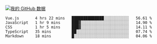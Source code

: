 [![我的 GitHub 数据](https://github-readme-stats.vercel.app/api?username=unbrain&?theme=dark)]()

<!--START_SECTION:waka-->
```text
Vue.js       4 hrs 22 mins   ██████████████░░░░░░░░░░░   56.61 % 
JavaScript   1 hr 9 mins     ███▓░░░░░░░░░░░░░░░░░░░░░   14.90 % 
CSS          1 hr 5 mins     ███▓░░░░░░░░░░░░░░░░░░░░░   14.11 % 
TypeScript   35 mins         ██░░░░░░░░░░░░░░░░░░░░░░░   07.74 % 
Markdown     18 mins         █░░░░░░░░░░░░░░░░░░░░░░░░   04.06 % 
```
<!--END_SECTION:waka-->
